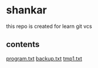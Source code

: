 # shankar

this repo is created for learn git vcs

## contents

[program.txt](program.txt)
[backup.txt](backup.txt)
[tmp1.txt](tmp1)
